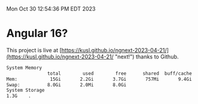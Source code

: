 Mon Oct 30 12:54:36 PM EDT 2023

# Angular 16?


This project is live at [https://kusl.github.io/ngnext-2023-04-21/](https://kusl.github.io/ngnext-2023-04-21/ "next!") thanks to Github.

```bash
System Memory
               total        used        free      shared  buff/cache   available
Mem:            15Gi       2.2Gi       3.7Gi       757Mi       9.4Gi        11Gi
Swap:          8.0Gi       2.0Mi       8.0Gi
System Storage
1.3G	.
```
